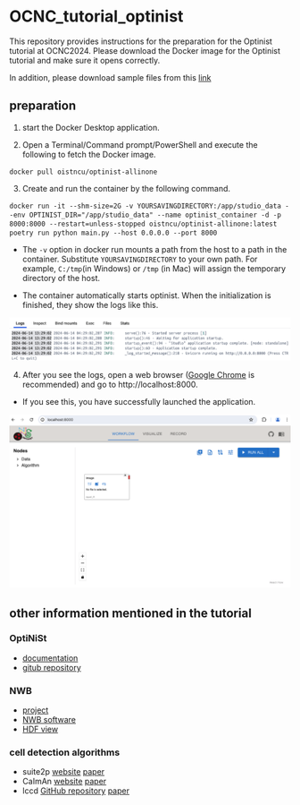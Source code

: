 # OCNC_tutorial_optinist
This repository provides instructions for the preparation for the Optinist tutorial at OCNC2024. Please download the Docker image for the Optinist tutorial and make sure it opens correctly.

In addition, please download sample files from this [link](https://drive.google.com/drive/folders/1SUy3GBltprKUOa_KNPqqevGGZURq6oEY?usp=sharing)


## preparation
1. start the Docker Desktop application.
    
2. Open a Terminal/Command prompt/PowerShell and execute the following to fetch the Docker image.

```
docker pull oistncu/optinist-allinone
```
  
3. Create and run the container by the following command.
```
docker run -it --shm-size=2G -v YOURSAVINGDIRECTORY:/app/studio_data --env OPTINIST_DIR="/app/studio_data" --name optinist_container -d -p 8000:8000 --restart=unless-stopped oistncu/optinist-allinone:latest poetry run python main.py --host 0.0.0.0 --port 8000
```

- The `-v` option in docker run mounts a path from the host to a path in the container. 
Substitute `YOURSAVINGDIRECTORY` to your own path. 
For example, `C:/tmp`(in Windows) or `/tmp` (in Mac) will assign the temporary directory of the host.  


- The container automatically starts optinist. When the initialization is finished, they show the logs like this.

![Alt text](/Figures/InitializationLog.png)

4. After you see the logs, open a web browser ([Google Chrome](https://www.google.com/chrome/) is recommended) and go to http://localhost:8000.

- If you see this, you have successfully launched the application.

![Alt text](/Figures/FrontPage.png)


## other information mentioned in the tutorial

### OptiNiSt
- [documentation](https://optinist.readthedocs.io/en/latest/ )
- [gitub repository](https://github.com/oist/optinist)


### NWB
- [project](https://www.nwb.org)
- [NWB software](https://nwb-overview.readthedocs.io/en/latest/index.html)
- [HDF view](https://www.hdfgroup.org/downloads/hdfview/)

### cell detection algorithms
- suite2p [website](https://suite2p.readthedocs.io/en/latest/index.html) [paper](https://www.biorxiv.org/content/10.1101/061507v2)
- CaImAn [website](https://caiman.readthedocs.io/en/latest/) [paper](https://elifesciences.org/articles/38173)
- lccd [GitHub repository](https://github.com/magnetizedCell/lccd-python) [paper](https://www.sciencedirect.com/science/article/pii/S016801022200075X)
  



